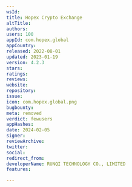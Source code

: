 ```yaml
---
wsId: 
title: Hopex Crypto Exchange
altTitle: 
authors: 
users: 100
appId: com.hopex.global
appCountry: 
released: 2022-08-01
updated: 2023-01-19
version: 4.2.3
stars: 
ratings: 
reviews: 
website: 
repository: 
issue: 
icon: com.hopex.global.png
bugbounty: 
meta: removed
verdict: fewusers
appHashes: 
date: 2024-02-05
signer: 
reviewArchive: 
twitter: 
social: 
redirect_from: 
developerName: RUNQI TECHNOLOGY CO., LIMITED
features: 

---
```


